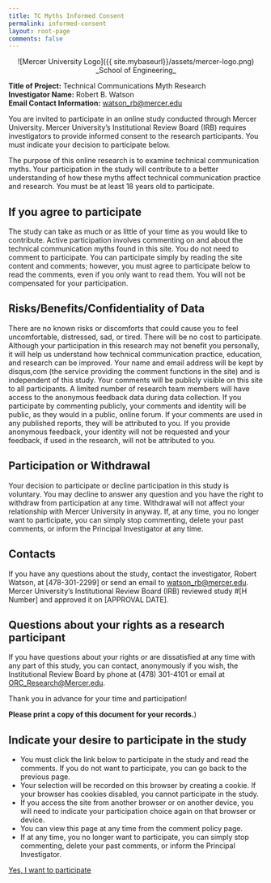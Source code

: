 ```yaml
---
title: TC Myths Informed Consent 
permalink: informed-consent
layout: root-page
comments: false
---
```

<p style="text-align:center;">![Mercer University Logo]({{ site.mybaseurl}}/assets/mercer-logo.png)<br/>_School of Engineering_</p>

**Title of Project:** Technical Communications Myth Research<br/>
**Investigator Name:** Robert B. Watson<br/>
**Email Contact Information:** watson_rb@mercer.edu

You are invited to participate in an online study conducted through Mercer University. Mercer University’s Institutional Review Board (IRB) requires investigators to provide informed consent to the research participants. You must indicate your decision to participate below.

The purpose of this online research is to examine technical communication myths. Your participation in the study will contribute to a better understanding of how these myths affect technical communication practice and research. You must be at least 18 years old to participate.

## If you agree to participate

The study can take as much or as little of your time as you would like to contribute. Active participation involves commenting on and about the technical communication myths found in this site. You do not need to comment to participate. You can participate simply by reading the site content and comments; however, you must agree to participate below to read the comments, even if you only want to read them. You will not be compensated for your participation.

## Risks/Benefits/Confidentiality of Data

There are no known risks or discomforts that could cause you to feel uncomfortable, distressed, sad, or tired. There will be no cost to participate. Although your participation in this research may not benefit you personally, it will help us understand how technical communication practice, education, and research can be improved. Your name and email address will be kept by disqus,com (the service providing the comment functions in the site) and is independent of this study. Your comments will be publicly visible on this site to all participants. A limited number of research team members will have access to the anonymous feedback data during data collection. If you participate by commenting publicly, your comments and identity will be public, as they would in a public, online forum. If your comments are used in any published reports, they will be attributed to you. If you provide anonymous feedback, your identity will not be requested and your feedback, if used in the research, will not be attributed to you.

## Participation or Withdrawal

Your decision to participate or decline participation in this study is voluntary. You may decline to answer any question and you have the right to withdraw from participation at any time. Withdrawal will not affect your relationship with Mercer University in anyway. If, at any time, you no longer want to participate, you can simply stop commenting, delete your past comments, or inform the Principal Investigator at any time.

## Contacts

If you have any questions about the study, contact the investigator, Robert Watson, at [478-301-2299] or send an email to watson_rb@mercer.edu. Mercer University’s Institutional Review Board (IRB) reviewed study #[H Number] and approved it on [APPROVAL DATE].

## Questions about your rights as a research participant
If you have questions about your rights or are dissatisfied at any time with any part of this study, you can contact, anonymously if you wish, the Institutional Review Board by phone at (478) 301-4101 or email at ORC_Research@Mercer.edu.

Thank you in advance for your time and participation!

**Please print a copy of this document for your records.**)

## Indicate your desire to participate in the study

* You must click the link below to participate in the study and read the comments. If you do not want to participate, you can go back to the previous page.
* Your selection will be recorded on this browser by creating a cookie. If your browser has cookies disabled, you cannot participate in the study. 
* If you access the site from another browser or on another device, you will need to indicate your participation choice again on that browser or device.
* You can view this page at any time from the comment policy page.
* If at any time, you no longer want to participate, you can simply stop commenting, delete your past comments, or inform the Principal Investigator.

[Yes, I want to participate](#)